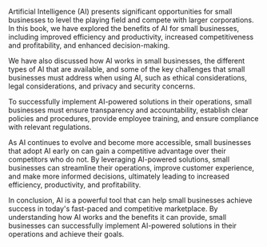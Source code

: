 
Artificial Intelligence (AI) presents significant opportunities for small businesses to level the playing field and compete with larger corporations. In this book, we have explored the benefits of AI for small businesses, including improved efficiency and productivity, increased competitiveness and profitability, and enhanced decision-making.

We have also discussed how AI works in small businesses, the different types of AI that are available, and some of the key challenges that small businesses must address when using AI, such as ethical considerations, legal considerations, and privacy and security concerns.

To successfully implement AI-powered solutions in their operations, small businesses must ensure transparency and accountability, establish clear policies and procedures, provide employee training, and ensure compliance with relevant regulations.

As AI continues to evolve and become more accessible, small businesses that adopt AI early on can gain a competitive advantage over their competitors who do not. By leveraging AI-powered solutions, small businesses can streamline their operations, improve customer experience, and make more informed decisions, ultimately leading to increased efficiency, productivity, and profitability.

In conclusion, AI is a powerful tool that can help small businesses achieve success in today's fast-paced and competitive marketplace. By understanding how AI works and the benefits it can provide, small businesses can successfully implement AI-powered solutions in their operations and achieve their goals.